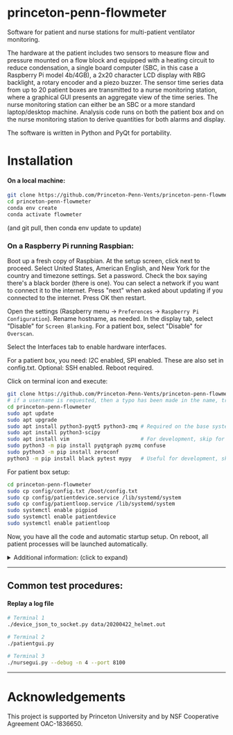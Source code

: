 # princeton-penn-flowmeter
Software for patient and nurse stations for multi-patient ventilator
monitoring.

The hardware at the patient includes two sensors to measure flow and pressure
mounted on a flow block and equipped with a heating circuit to reduce condensation,
a single board computer (SBC, in this case a Raspberry Pi model 4b/4GB), a 2x20
character LCD display with RBG backlight, a rotary encoder and a piezo buzzer.
The sensor time series data from up to 20 patient boxes are transmitted to a nurse
monitoring station, where a graphical GUI presents an aggregate view of the
time series. The nurse monitoring station can either be an SBC or a more
standard laptop/desktop machine. Analysis code runs on both the patient box
and on the nurse monitoring station to derive quantities for both alarms
and display.

The software is written in Python and PyQt for portability.

# Installation

#### On a local machine:

```bash
git clone https://github.com/Princeton-Penn-Vents/princeton-penn-flowmeter
cd princeton-penn-flowmeter
conda env create
conda activate flowmeter
```

(and git pull, then conda env update to update)

### On a Raspberry Pi running Raspbian:

Boot up a fresh copy of Raspbian. At the setup screen, click next to proceed.
Select United States, American English, and New York for the country and
timezone settings. Set a password.  Check the box saying there's a black
border (there is one). You can select a network if you want to connect it
to the internet. Press "next" when asked about updating if you connected
to the internet. Press OK then restart.

Open the settings (Raspberry menu -> `Preferences` -> `Raspberry Pi Configuration`).
Rename hostname, as needed.
In the display tab, select "Disable" for `Screen Blanking`.  For a patient box,
select "Disable" for `Overscan`.

Select the Interfaces tab to enable hardware interfaces.

For a patient box, you need: I2C enabled, SPI enabled.  These are also set in config.txt.
Optional:  SSH enabled.
Reboot required.

Click on terminal icon and execute:

```bash
git clone https://github.com/Princeton-Penn-Vents/princeton-penn-flowmeter
# if a username is requested, then a typo has been made in the name, try again carefully
cd princeton-penn-flowmeter
sudo apt update
sudo apt upgrade
sudo apt install python3-pyqt5 python3-zmq # Required on the base system, included in NOOBs
sudo apt install python3-scipy
sudo apt install vim                       # For development, skip for production
sudo python3 -m pip install pyqtgraph pyzmq confuse
sudo python3 -m pip install zeroconf
python3 -m pip install black pytest mypy   # Useful for development, skip for production
```

For patient box setup:

```bash
cd princeton-penn-flowmeter
sudo cp config/config.txt /boot/config.txt
sudo cp config/patientdevice.service /lib/systemd/system
sudo cp config/patientloop.service /lib/systemd/system
sudo systemctl enable pigpiod
sudo systemctl enable patientdevice
sudo systemctl enable patientloop
```
Now, you have all the code and automatic startup setup.
On reboot, all patient processes will be launched automatically.

<details><summary>Additional information: (click to expand)</summary>

To operate patient box manually:

To execute the readout, click on a terminal icon, then in the shell:

```
cd princeton-penn-flowmeter
./stopall
python3 ./device_loop.py —-file test.out
```

This will start printing temperature settings every second to the screen - will thermalize at 40C with the temperature servo,
and it will be recording pressure (in ADC counts from 0 to 4095) and flow rate (signed integer 0 to 32,767) and the time in milliseconds (with a precision of microseconds).  The RPi4 does not operate a clock when powered down, but rather begins from where it left off when shutdown.

You can `^C` at any time and look at the data. This will print it to the screen:

```bash
cat test0000.out
```
where the 0000 will increment every time the process is restarted through a local directory scan.
Logging of data is by default in ./device_log/

Operation of the LCD display and rotary and to serve data to the nurseguii from the device_loop, one can run locally:

```
cd princeton-penn-flowmeter
python3 ./patient_loop.py
```

The local IP address of eth0 can be found using ifconfig.  A remote nurse station can receive the data from the patient_loop by starting:

```
cd princeton-penn-flowmeter
python3 ./nursegui.py -n 1 --port 8100 --ip <patientboxIP>
```

For reference, instead of a full copy of config.txt, the changes that need to be made to `/boot/config.txt` are specifically:

```
dtparam=i2c_arm=on,baudrate=200000
dtparam=spi=on
```

These lines are added:

```
dtoverlay=i2c1,pins_2_3
dtoverlay=i2c6,pins_22_23
```

#### pigpio cleanup, if needed:

```bash
sudo killall pigpiod
```

</details>

---

## Common test procedures:

#### Replay a log file

```bash
# Terminal 1
./device_json_to_socket.py data/20200422_helmet.out

# Terminal 2
./patientgui.py

# Terminal 3
./nursegui.py --debug -n 4 --port 8100
```

---

# Acknowledgements

This project is supported by Princeton University and by NSF Cooperative Agreement OAC-1836650.

